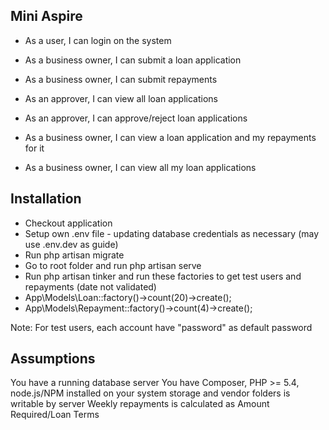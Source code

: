 ## Mini Aspire

* As a user, I can login on the system
* As a business owner, I can submit a loan application
* As a business owner, I can submit repayments
* As an approver, I can view all loan applications
* As an approver, I can approve/reject loan applications

* As a business owner, I can view a loan application and my repayments for it
* As a business owner, I can view all my loan applications 

## Installation

- Checkout application
- Setup own .env file - updating database credentials as necessary (may use .env.dev as guide)
- Run php artisan migrate
- Go to root folder and run php artisan serve
- Run php artisan tinker and run these factories to get test users and repayments (date not validated)
- App\Models\Loan::factory()->count(20)->create();
- App\Models\Repayment::factory()->count(4)->create();

Note: For test users, each account have "password" as default password

## Assumptions

You have a running database server
You have Composer, PHP >= 5.4, node.js/NPM installed on your system
storage and vendor folders is writable by server
Weekly repayments is calculated as Amount Required/Loan Terms